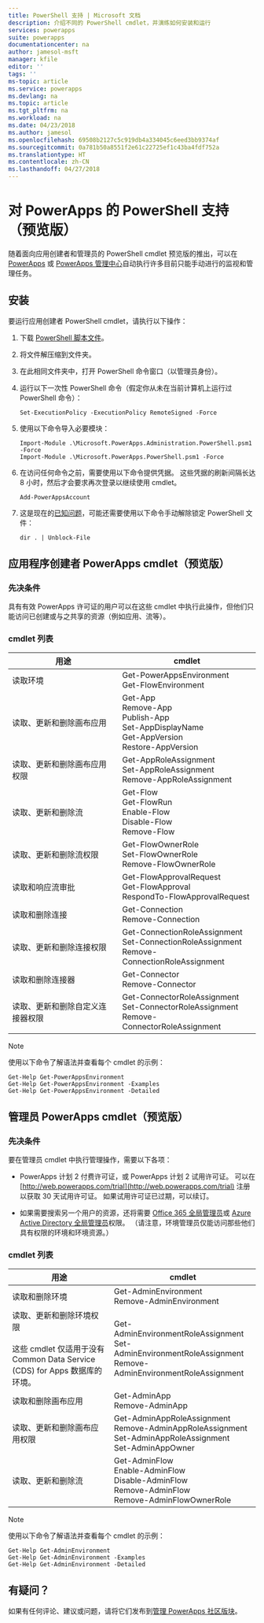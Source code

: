 ```yaml
---
title: PowerShell 支持 | Microsoft 文档
description: 介绍不同的 PowerShell cmdlet，并演练如何安装和运行
services: powerapps
suite: powerapps
documentationcenter: na
author: jamesol-msft
manager: kfile
editor: ''
tags: ''
ms-topic: article
ms.service: powerapps
ms.devlang: na
ms.topic: article
ms.tgt_pltfrm: na
ms.workload: na
ms.date: 04/23/2018
ms.author: jamesol
ms.openlocfilehash: 69508b2127c5c919db4a334045c6eed3bb9374af
ms.sourcegitcommit: 0a781b50a8551f2e61c22725ef1c43ba4fdf752a
ms.translationtype: HT
ms.contentlocale: zh-CN
ms.lasthandoff: 04/27/2018
---
```

# <a name="powershell-support-for-powerapps-preview"></a>对 PowerApps 的 PowerShell 支持（预览版）
随着面向应用创建者和管理员的 PowerShell cmdlet 预览版的推出，可以在 [PowerApps](https://web.powerapps.com) 或 [PowerApps 管理中心](https://admin.powerapps.com)自动执行许多目前只能手动进行的监视和管理任务。

## <a name="installation"></a>安装
要运行应用创建者 PowerShell cmdlet，请执行以下操作：

1. 下载 [PowerShell 脚本文件](https://go.microsoft.com/fwlink/?linkid=872358)。

2. 将文件解压缩到文件夹。

3. 在此相同文件夹中，打开 PowerShell 命令窗口（以管理员身份）。

4. 运行以下一次性 PowerShell 命令（假定你从未在当前计算机上运行过 PowerShell 命令）：

    ```
    Set-ExecutionPolicy -ExecutionPolicy RemoteSigned -Force
    ```

5. 使用以下命令导入必要模块：

    ```
    Import-Module .\Microsoft.PowerApps.Administration.PowerShell.psm1 -Force
    Import-Module .\Microsoft.PowerApps.PowerShell.psm1 -Force
    ```

6. 在访问任何命令之前，需要使用以下命令提供凭据。 这些凭据的刷新间隔长达 8 小时，然后才会要求再次登录以继续使用 cmdlet。

    ```
    Add-PowerAppsAccount
    ```

7.  这是现在的[已知问题](https://powerusers.microsoft.com/t5/Administering-PowerApps/Getting-errors-when-I-try-to-import-the-preview-powerapps/td-p/109036)，可能还需要使用以下命令手动解除锁定 PowerShell 文件：

    ```
    dir . | Unblock-File
    ```

## <a name="powerapps-cmdlets-for-app-makers-preview"></a>应用程序创建者 PowerApps cmdlet（预览版）

### <a name="prerequisite"></a>先决条件
具有有效 PowerApps 许可证的用户可以在这些 cmdlet 中执行此操作，但他们只能访问已创建或与之共享的资源（例如应用、流等）。

### <a name="cmdlet-list"></a>cmdlet 列表
| 用途 | cmdlet |
| --- | --- |
| 读取环境 | Get-PowerAppsEnvironment <br> Get-FlowEnvironment
| 读取、更新和删除画布应用 | Get-App <br> Remove-App <br> Publish-App <br> Set-AppDisplayName <br> Get-AppVersion <br> Restore-AppVersion
| 读取、更新和删除画布应用权限 | Get-AppRoleAssignment <br> Set-AppRoleAssignment <br> Remove-AppRoleAssignment
| 读取、更新和删除流 | Get-Flow <br> Get-FlowRun <br> Enable-Flow <br> Disable-Flow <br> Remove-Flow
| 读取、更新和删除流权限 | Get-FlowOwnerRole <br> Set-FlowOwnerRole <br> Remove-FlowOwnerRole
| 读取和响应流审批 | Get-FlowApprovalRequest <br> Get-FlowApproval <br> RespondTo-FlowApprovalRequest
| 读取和删除连接 | Get-Connection <br> Remove-Connection
| 读取、更新和删除连接权限 | Get-ConnectionRoleAssignment <br> Set-ConnectionRoleAssignment <br> Remove-ConnectionRoleAssignment
| 读取和删除连接器 | Get-Connector <br> Remove-Connector
| 读取、更新和删除自定义连接器权限 | Get-ConnectorRoleAssignment <br> Set-ConnectorRoleAssignment <br> Remove-ConnectorRoleAssignment

> [!NOTE]
> 使用以下命令了解语法并查看每个 cmdlet 的示例：
>```
>Get-Help Get-PowerAppsEnvironment
>Get-Help Get-PowerAppsEnvironment -Examples
>Get-Help Get-PowerAppsEnvironment -Detailed
>```

## <a name="powerapps-cmdlets-for-administrators-preview"></a>管理员 PowerApps cmdlet（预览版）

### <a name="prerequisite"></a>先决条件
要在管理员 cmdlet 中执行管理操作，需要以下各项：

* PowerApps 计划 2 付费许可证，或 PowerApps 计划 2 试用许可证。 可以在 [http://web.powerapps.com/trial](http://web.powerapps.com/trial) 注册以获取 30 天试用许可证。 如果试用许可证已过期，可以续订。

* 如果需要搜索另一个用户的资源，还将需要 [Office 365 全局管理员](https://support.office.com/article/assign-admin-roles-in-office-365-for-business-eac4d046-1afd-4f1a-85fc-8219c79e1504)或 [Azure Active Directory 全局管理员](https://docs.microsoft.com/azure/active-directory/active-directory-assign-admin-roles-azure-portal)权限。 （请注意，环境管理员仅能访问那些他们具有权限的环境和环境资源。）

### <a name="cmdlet-list"></a>cmdlet 列表
| 用途 | cmdlet
| --- | ---
| 读取和删除环境 | Get-AdminEnvironment <br> Remove-AdminEnvironment
| 读取、更新和删除环境权限 <br><br> 这些 cmdlet 仅适用于没有 Common Data Service (CDS) for Apps 数据库的环境。 | Get-AdminEnvironmentRoleAssignment <br> Set-AdminEnvironmentRoleAssignment <br> Remove-AdminEnvironmentRoleAssignment
| 读取和删除画布应用 | Get-AdminApp <br> Remove-AdminApp
| 读取、更新和删除画布应用权限 | Get-AdminAppRoleAssignment <br> Remove-AdminAppRoleAssignment <br> Set-AdminAppRoleAssignment <br> Set-AdminAppOwner
| 读取、更新和删除流 | Get-AdminFlow <br> Enable-AdminFlow <br> Disable-AdminFlow <br> Remove-AdminFlow  <br> Remove-AdminFlowOwnerRole

> [!NOTE]
> 使用以下命令了解语法并查看每个 cmdlet 的示例：
>```
>Get-Help Get-AdminEnvironment
>Get-Help Get-AdminEnvironment -Examples
>Get-Help Get-AdminEnvironment -Detailed
>```

## <a name="questions"></a>有疑问？

如果有任何评论、建议或问题，请将它们发布到[管理 PowerApps 社区版块](https://powerusers.microsoft.com/t5/Administering-PowerApps/bd-p/Admin_PowerApps)。
